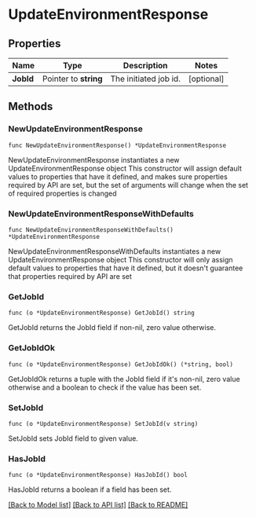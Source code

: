 # UpdateEnvironmentResponse

## Properties

Name | Type | Description | Notes
------------ | ------------- | ------------- | -------------
**JobId** | Pointer to **string** | The initiated job id. | [optional] 

## Methods

### NewUpdateEnvironmentResponse

`func NewUpdateEnvironmentResponse() *UpdateEnvironmentResponse`

NewUpdateEnvironmentResponse instantiates a new UpdateEnvironmentResponse object
This constructor will assign default values to properties that have it defined,
and makes sure properties required by API are set, but the set of arguments
will change when the set of required properties is changed

### NewUpdateEnvironmentResponseWithDefaults

`func NewUpdateEnvironmentResponseWithDefaults() *UpdateEnvironmentResponse`

NewUpdateEnvironmentResponseWithDefaults instantiates a new UpdateEnvironmentResponse object
This constructor will only assign default values to properties that have it defined,
but it doesn't guarantee that properties required by API are set

### GetJobId

`func (o *UpdateEnvironmentResponse) GetJobId() string`

GetJobId returns the JobId field if non-nil, zero value otherwise.

### GetJobIdOk

`func (o *UpdateEnvironmentResponse) GetJobIdOk() (*string, bool)`

GetJobIdOk returns a tuple with the JobId field if it's non-nil, zero value otherwise
and a boolean to check if the value has been set.

### SetJobId

`func (o *UpdateEnvironmentResponse) SetJobId(v string)`

SetJobId sets JobId field to given value.

### HasJobId

`func (o *UpdateEnvironmentResponse) HasJobId() bool`

HasJobId returns a boolean if a field has been set.


[[Back to Model list]](../README.md#documentation-for-models) [[Back to API list]](../README.md#documentation-for-api-endpoints) [[Back to README]](../README.md)


